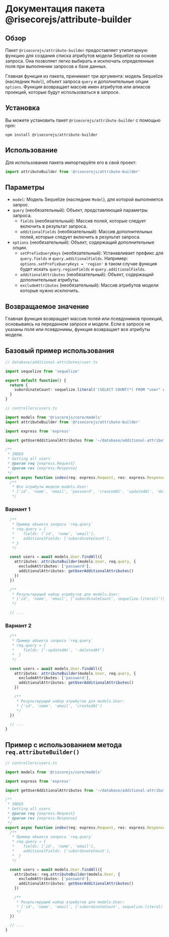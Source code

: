 # Документация пакета @risecorejs/attribute-builder

## Обзор

Пакет `@risecorejs/attribute-builder` предоставляет утилитарную функцию для создания списка атрибутов модели Sequelize на основе запроса. Она позволяет легко выбирать и исключать определенные поля при выполнении запросов к базе данных.

Главная функция из пакета, принимает три аргумента: модель Sequelize (наследник `Model`), объект запроса `query` и дополнительные опции `options`. Функция возвращает массив имен атрибутов или алиасов проекций, которые будут использоваться в запросе.

## Установка

Вы можете установить пакет `@risecorejs/attribute-builder` с помощью npm:

```shell
npm install @risecorejs/attribute-builder
```

## Использование

Для использования пакета импортируйте его в свой проект:

```typescript
import attributeBuilder from '@risecorejs/attribute-builder'
```

## Параметры

- `model`: Модель Sequelize (наследник `Model`), для которой выполняется запрос.
- `query` (необязательный): Объект, представляющий параметры запроса.
  - `fields` (необязательный): Массив полей, которые следует включить в результат запроса.
  - `additionalFields` (необязательный): Массив дополнительных полей, которые следует включить в результат запроса.
- `options` (необязательный): Объект, содержащий дополнительные опции.
  - `setPrefixQueryKeys` (необязательный): Устанавливает префикс для `query.fields` и `query.additionalFields`. Например: `options.setPrefixQueryKeys = 'region'` в таком случае функция будет искать `query.regionFields` и `query.additionalFields`.
  - `additionalAttributes` (необязательный): Объект, содержащий дополнительные атрибуты.
  - `excludeAttributes` (необязательный): Массив атрибутов модели которые нужно исключить.

## Возвращаемое значение

Главная функция возвращает массив полей или псевдонимов проекций, основываясь на переданном запросе и модели. Если в запросе не указаны поля или псевдонимы, функция возвращает все атрибуты модели.

## Базовый пример использования

```typescript
// database/additional-attributes/user.ts

import sequelize from 'sequelize'

export default function() {
  return {
    subordinateCount: sequelize.literal('(SELECT COUNT(*) FROM "user" AS "Subordinates" WHERE "Subordinates"."supervisorId" = "User"."id")')
  }
}
```

```typescript
// controllers/users.ts

import models from '@riscorejs/core/models'
import attributeBuilder from '@risecorejs/attribute-builder'

import express from 'express'

import getUserAdditionalAttributes from '~/database/additional-attributes/user.ts'

/**
 * INDEX
 * Getting all users
 * @param req {express.Request}
 * @param res {express.Response}
 */
export async function index(req: express.Request, res: express.Response) {
  /**
   * Все атрибуты модели models.User:
   * ['id', 'name', 'email', 'password', 'createdAt', 'updatedAt', 'deletedAt']
   */
```

### Вариант 1

```typescript
  /**
   * Пример объекта запроса `req.query`
   * req.query = {
   *    fields: ['id', 'name', 'email'],
   *    additionalFields: ['subordinateCount'],
   * }
   */

  const users = await models.User.findAll({
    attributes: attributeBuilder(models.User, req.query, {
      excludeAttributes: ['password'],
      additionalAttributes: getUserAdditionalAttributes()
    })
  })

  /**
   * Результирущий набор атрибутов для models.User:
   * ['id', 'name', 'email', ['subordinateCount', sequelize.literal('(SELECT COUNT(*) FROM "user" AS "Subordinates"...]]
   */

  // ...
```

### Вариант 2

```typescript
  /**
   * Пример объекта запроса `req.query`
   * req.query = {
   *    fields: ['-updatedAt', '-deletedAt']
   *  }
   */

  const users = await models.User.findAll({
    attributes: attributeBuilder(models.User, req.query, {
      excludeAttributes: ['password'],
      additionalAttributes: getUserAdditionalAttributes()
    })

    /**
     * Результирущий набор атрибутов для models.User:
     * ['id', 'name', 'email', 'createdAt']
     */
  })

  // ...
}
```

## Пример с использованием метода `req.attributeBuilder()`

```typescript
// controllers/users.ts

import models from '@riscorejs/core/models'

import express from 'express'

import getUserAdditionalAttributes from '~/database/additional-attributes/user.ts'

/**
 * INDEX
 * Getting all users
 * @param req {express.Request}
 * @param res {express.Response}
 */
export async function index(req: express.Request, res: express.Response) {
  /**
   * Пример объекта запроса `req.query`
   * req.query = {
   *    fields: ['id', 'name', 'email'],
   *    additionalFields: ['subordinateCount'],
   *  }
   */

  const users = await models.User.findAll({
    attributes: req.attributeBuilder(models.User, {
      excludeAttributes: ['password'],
      additionalAttributes: getUserAdditionalAttributes()
    })

    /**
     * Результирущий набор атрибутов для models.User:
     * ['id', 'name', 'email', ['subordinateCount', sequelize.literal('(SELECT COUNT(*) FROM "user" AS "Subordinates"...]]
     */
  })

  // ...
}
```